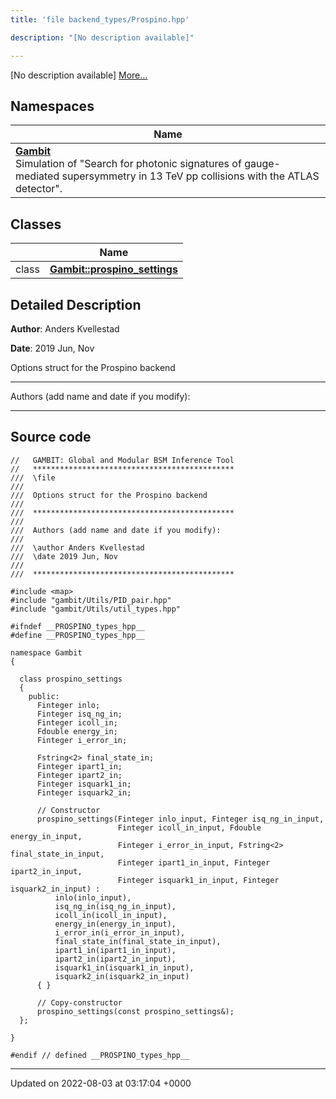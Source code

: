 ```yaml
---
title: 'file backend_types/Prospino.hpp'

description: "[No description available]"

---
```







[No description available] [More...](#detailed-description)

## Namespaces

| Name           |
| -------------- |
| **[Gambit](/documentation/code/colliderbit_development/namespaces/namespacegambit/)** <br>Simulation of "Search for photonic signatures of gauge-mediated supersymmetry in 13 TeV pp collisions with the ATLAS detector".  |

## Classes

|                | Name           |
| -------------- | -------------- |
| class | **[Gambit::prospino_settings](/documentation/code/colliderbit_development/classes/classgambit_1_1prospino__settings/)**  |

## Detailed Description


**Author**: Anders Kvellestad 

**Date**: 2019 Jun, Nov

Options struct for the Prospino backend



------------------

Authors (add name and date if you modify):



------------------




## Source code

```
//   GAMBIT: Global and Modular BSM Inference Tool
//   *********************************************
///  \file
///
///  Options struct for the Prospino backend
///
///  *********************************************
///
///  Authors (add name and date if you modify):
///
///  \author Anders Kvellestad
///  \date 2019 Jun, Nov
///
///  *********************************************

#include <map>
#include "gambit/Utils/PID_pair.hpp"
#include "gambit/Utils/util_types.hpp"

#ifndef __PROSPINO_types_hpp__
#define __PROSPINO_types_hpp__

namespace Gambit
{

  class prospino_settings
  {
    public:
      Finteger inlo;
      Finteger isq_ng_in;
      Finteger icoll_in;
      Fdouble energy_in;
      Finteger i_error_in;

      Fstring<2> final_state_in;
      Finteger ipart1_in;
      Finteger ipart2_in;
      Finteger isquark1_in;
      Finteger isquark2_in;

      // Constructor
      prospino_settings(Finteger inlo_input, Finteger isq_ng_in_input,
                        Finteger icoll_in_input, Fdouble energy_in_input,
                        Finteger i_error_in_input, Fstring<2> final_state_in_input,
                        Finteger ipart1_in_input, Finteger ipart2_in_input,
                        Finteger isquark1_in_input, Finteger isquark2_in_input) :
          inlo(inlo_input),
          isq_ng_in(isq_ng_in_input),
          icoll_in(icoll_in_input),
          energy_in(energy_in_input),
          i_error_in(i_error_in_input),
          final_state_in(final_state_in_input),
          ipart1_in(ipart1_in_input),
          ipart2_in(ipart2_in_input),
          isquark1_in(isquark1_in_input),
          isquark2_in(isquark2_in_input)
      { }

      // Copy-constructor
      prospino_settings(const prospino_settings&);
  };

}

#endif // defined __PROSPINO_types_hpp__
```


-------------------------------

Updated on 2022-08-03 at 03:17:04 +0000

